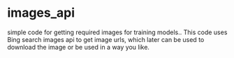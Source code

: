 # images_api
simple code for getting required images for training models..
This code uses Bing search images api to get image urls, which later can be used to download the image
or be used in a way you like.
